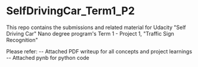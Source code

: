# SelfDrivingCar_Term1_P2
This repo contains the submissions and related material for Udacity "Self Driving Car" Nano degree program's Term 1 - Project 1, "Traffic Sign Recognition"

Please refer:
-- Attached PDF writeup for all concepts and project learnings
-- Attached pynb for python code
